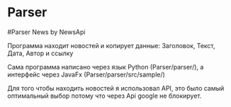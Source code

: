 # Parser
#Parser News by NewsApi

Программа находит новостей и копирует данные: Заголовок, Текст, Дата, Автор и ссылку

Сама программа написано через язык Python (Parser/parser/),  а интерфейс через JavaFx (Parser/parser/src/sample/)

Для того чтобы находить новостей я использoвал API, это было самый оптимальный выбор потому что через Api google не блокирует.


